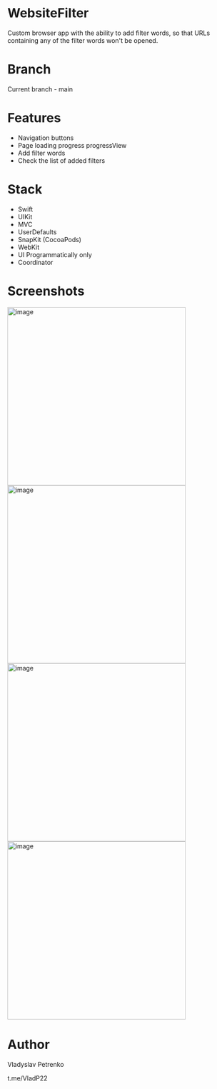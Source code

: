 # WebsiteFilter
Custom browser app with the ability to add filter words, so that URLs containing any of the filter words won't be opened.

# Branch
Current branch - main

# Features
* Navigation buttons
* Page loading progress progressView
* Add filter words
* Check the list of added filters

# Stack
* Swift
* UIKit
* MVC
* UserDefaults
* SnapKit (CocoaPods)
* WebKit
* UI Programmatically only
* Coordinator

# Screenshots

<img width="399" alt="image" src="https://github.com/Wlad553/WebsiteFilter/assets/127496072/7f397473-90f5-4b11-ac79-195afdcfaf8a">
<img width="399" alt="image" src="https://github.com/Wlad553/WebsiteFilter/assets/127496072/2dffb433-39a2-4465-ba96-8c94ed3ae6c7">
<img width="399" alt="image" src="https://github.com/Wlad553/WebsiteFilter/assets/127496072/b715357e-25c8-4b88-b9c3-b9f482f372cf">
<img width="399" alt="image" src="https://github.com/Wlad553/WebsiteFilter/assets/127496072/3ddc2273-3fb9-4cec-a11f-052b3a97b296">

# Author
Vladyslav Petrenko

t.me/VladP22
